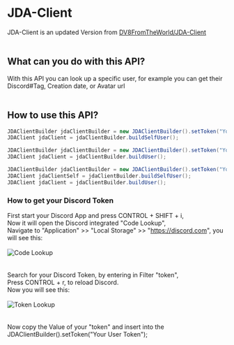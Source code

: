 # JDA-Client
JDA-Client is an updated Version from [DV8FromTheWorld/JDA-Client](https://github.com/DV8FromTheWorld/JDA-Client/)
<br><br>
## What can you do with this API?
With this API you can look up a specific user, 
for example you can get their Discord#Tag, Creation date, 
or Avatar url
<br><br>
## How to use this API?
```java
JDAClientBuilder jdaClientBuilder = new JDAClientBuilder().setToken("Your User Token");
JDAClient jdaClient = jdaClientBuilder.buildSelfUser();
```
```java
JDAClientBuilder jdaClientBuilder = new JDAClientBuilder().setToken("Your User Token").setId("User ID, from the User you want");
JDAClient jdaClient = jdaClientBuilder.buildUser();
```
```java
JDAClientBuilder jdaClientBuilder = new JDAClientBuilder().setToken("Your User Token").setId("User ID, from the User you want");
JDAClient jdaClientSelf = jdaClientBuilder.buildSelfUser();
JDAClient jdaClient = jdaClientBuilder.buildUser();
```

### How to get your Discord Token
First start your Discord App and press CONTROL + SHIFT + i,<br>
Now it will open the Discord integrated "Code Lookup",<br>
Navigate to "Application" >> "Local Storage" >> "https://discord.com", you will see this:
<br><br>
![Code Lookup](https://www.waveguard.dev/discord/jda-client/Code-Lookup.png)
<br><br><br>
Search for your Discord Token, by entering in Filter "token",<br>
Press CONTROL + r, to reload Discord.<br>
Now you will see this:
<br><br>
![Token Lookup](https://www.waveguard.dev/discord/jda-client/Lookup-Token.png)
<br><br><br>
Now copy the Value of your "token" and insert into the JDAClientBuilder().setToken("Your User Token");
